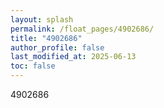 ```yaml
---
layout: splash
permalink: /float_pages/4902686/
title: "4902686"
author_profile: false
last_modified_at: 2025-06-13
toc: false
---
```

 
4902686
